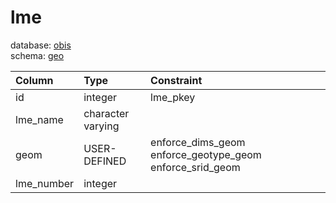 # lme
database: [obis](../)  
schema: [geo](geo)  

|Column|Type|Constraint|
|:---|:---|:---|
|id|integer|lme_pkey |
|lme_name|character varying||
|geom|USER-DEFINED|enforce_dims_geom enforce_geotype_geom enforce_srid_geom |
|lme_number|integer||
